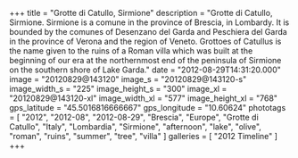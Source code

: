 +++
title = "Grotte di Catullo, Sirmione"
description = "Grotte di Catullo, Sirmione. Sirmione is a comune in the province of Brescia, in Lombardy. It is bounded by the comunes of Desenzano del Garda and Peschiera del Garda in the province of Verona and the region of Veneto. Grottoes of Catullus is the name given to the ruins of a Roman villa which was built at the beginning of our era at the northernmost end of the peninsula of Sirmione on the southern shore of Lake Garda."
date = "2012-08-29T14:31:20.000"
image = "20120829@143120"
image_s = "20120829@143120-s"
image_width_s = "225"
image_height_s = "300"
image_xl = "20120829@143120-xl"
image_width_xl = "577"
image_height_xl = "768"
gps_latitude = "45.5016816666667"
gps_longitude = "10.60624"
phototags = [ "2012", "2012-08", "2012-08-29", "Brescia", "Europe", "Grotte di Catullo", "Italy", "Lombardia", "Sirmione", "afternoon", "lake", "olive", "roman", "ruins", "summer", "tree", "villa" ]
galleries = [ "2012 Timeline" ]
+++
